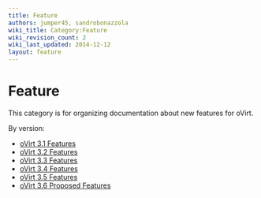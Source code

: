 ```yaml
---
title: Feature
authors: jumper45, sandrobonazzola
wiki_title: Category:Feature
wiki_revision_count: 2
wiki_last_updated: 2014-12-12
layout: feature
---
```


# Feature

This category is for organizing documentation about new features for oVirt.

By version:

*   [oVirt 3.1 Features](http://www.ovirt.org/Category:OVirt_3.1_Feature)
*   [oVirt 3.2 Features](http://www.ovirt.org/Category:OVirt_3.2_Feature)
*   [oVirt 3.3 Features](http://www.ovirt.org/Category:OVirt_3.3_Feature)
*   [oVirt 3.4 Features](http://www.ovirt.org/Category:OVirt_3.4_Feature)
*   [oVirt 3.5 Features](http://www.ovirt.org/Category:OVirt_3.5_Feature)
*   [oVirt 3.6 Proposed Features](http://www.ovirt.org/Category:OVirt_3.6_Proposed_Feature)
